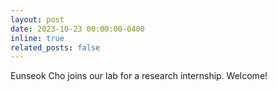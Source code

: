 ```yaml
---
layout: post
date: 2023-10-23 00:00:00-0400
inline: true
related_posts: false
---
```


Eunseok Cho joins our lab for a research internship. Welcome!
